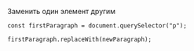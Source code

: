 Заменить один элемент другим

```
const firstParagraph = document.querySelector("p");

firstParagraph.replaceWith(newParagraph);
```

